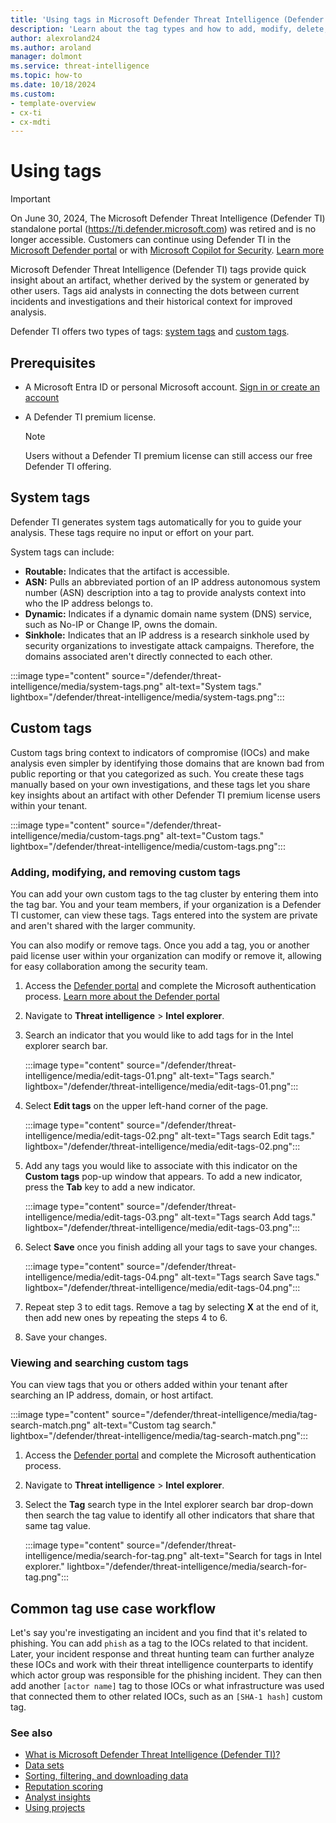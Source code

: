 ```yaml
--- 
title: 'Using tags in Microsoft Defender Threat Intelligence (Defender TI)'
description: 'Learn about the tag types and how to add, modify, delete, and search custom tags in Microsoft Defender Threat Intelligence (Defender TI).'
author: alexroland24
ms.author: aroland
manager: dolmont
ms.service: threat-intelligence
ms.topic: how-to
ms.date: 10/18/2024
ms.custom: 
- template-overview
- cx-ti
- cx-mdti
---
```


# Using tags

>[!IMPORTANT] 
> On June 30, 2024, The Microsoft Defender Threat Intelligence (Defender TI) standalone portal (https://ti.defender.microsoft.com) was retired and is no longer accessible. Customers can continue using Defender TI in the [Microsoft Defender portal](https://aka.ms/mdti-intel-explorer) or with [Microsoft Copilot for Security](security-copilot-and-defender-threat-intelligence.md). [Learn more](https://aka.ms/mdti-standaloneportal)

Microsoft Defender Threat Intelligence (Defender TI) tags provide quick insight about an artifact, whether derived by the system or generated by other users. Tags aid analysts in connecting the dots between current incidents and investigations and their historical context for improved analysis.

Defender TI offers two types of tags: [system tags](#system-tags) and [custom tags](#custom-tags).

## Prerequisites

- A Microsoft Entra ID or personal Microsoft account. [Sign in or create an account](https://signup.microsoft.com/)
- A Defender TI premium license.

    > [!NOTE]
    > Users without a Defender TI premium license can still access our free Defender TI offering.


## System tags

Defender TI generates system tags automatically for you to guide your analysis. These tags require no input or effort on your part.

System tags can include:

- **Routable:** Indicates that the artifact is accessible.
- **ASN:** Pulls an abbreviated portion of an IP address autonomous system number (ASN) description into a tag to provide analysts context into who the IP address belongs to.
- **Dynamic:** Indicates if a dynamic domain name system (DNS) service, such as No-IP or Change IP, owns the domain.
- **Sinkhole:** Indicates that an IP address is a research sinkhole used by security organizations to investigate attack campaigns. Therefore, the domains associated aren't directly connected to each other.

:::image type="content" source="/defender/threat-intelligence/media/system-tags.png" alt-text="System tags." lightbox="/defender/threat-intelligence/media/system-tags.png":::


## Custom tags

Custom tags bring context to indicators of compromise (IOCs) and make analysis even simpler by identifying those domains that are known bad from public reporting or that you categorized as such. You create these tags manually based on your own investigations, and these tags let you share key insights about an artifact with other Defender TI premium license users within your tenant.

:::image type="content" source="/defender/threat-intelligence/media/custom-tags.png" alt-text="Custom tags." lightbox="/defender/threat-intelligence/media/custom-tags.png":::

### Adding, modifying, and removing custom tags

You can add your own custom tags to the tag cluster by entering them into the tag bar. You and your team members, if your organization is a Defender TI customer, can view these tags. Tags entered into the system are private and aren't shared with the larger community.

You can also modify or remove tags. Once you add a tag, you or another paid license user within your organization can modify or remove it, allowing for easy collaboration among the security team.

1. Access the [Defender portal](https://security.microsoft.com/) and complete the Microsoft authentication process. [Learn more about the Defender portal](/defender-xdr/microsoft-365-defender-portal)
2. Navigate to **Threat intelligence** > **Intel explorer**.
3. Search an indicator that you would like to add tags for in the Intel explorer search bar.
   
   :::image type="content" source="/defender/threat-intelligence/media/edit-tags-01.png" alt-text="Tags search." lightbox="/defender/threat-intelligence/media/edit-tags-01.png":::

4. Select **Edit tags** on the upper left-hand corner of the page.
   
   :::image type="content" source="/defender/threat-intelligence/media/edit-tags-02.png" alt-text="Tags search Edit tags." lightbox="/defender/threat-intelligence/media/edit-tags-02.png":::

5. Add any tags you would like to associate with this indicator on the **Custom tags** pop-up window that appears. To add a new indicator, press the **Tab** key to add a new indicator.

   :::image type="content" source="/defender/threat-intelligence/media/edit-tags-03.png" alt-text="Tags search Add tags." lightbox="/defender/threat-intelligence/media/edit-tags-03.png":::

6. Select **Save** once you finish adding all your tags to save your changes.

   :::image type="content" source="/defender/threat-intelligence/media/edit-tags-04.png" alt-text="Tags search Save tags." lightbox="/defender/threat-intelligence/media/edit-tags-04.png":::

7. Repeat step 3 to edit tags. Remove a tag by selecting **X** at the end of it, then add new ones by repeating the steps 4 to 6.

8. Save your changes.

### Viewing and searching custom tags

You can view tags that you or others added within your tenant after searching an IP address, domain, or host artifact.

:::image type="content" source="/defender/threat-intelligence/media/tag-search-match.png" alt-text="Custom tag search." lightbox="/defender/threat-intelligence/media/tag-search-match.png":::


1. Access the [Defender portal](https://security.microsoft.com/) and complete the Microsoft authentication process.
2. Navigate to **Threat intelligence** > **Intel explorer**.
3. Select the **Tag** search type in the Intel explorer search bar drop-down then search the tag value to identify all other indicators that share that same tag value.

   :::image type="content" source="/defender/threat-intelligence/media/search-for-tag.png" alt-text="Search for tags in Intel explorer." lightbox="/defender/threat-intelligence/media/search-for-tag.png":::


## Common tag use case workflow

Let's say you're investigating an incident and you find that it's related to phishing. You can add `phish` as a tag to the IOCs related to that incident. Later, your incident response and threat hunting team can further analyze these IOCs and work with their threat intelligence counterparts to identify which actor group was responsible for the phishing incident. They can then add another `[actor name]` tag to those IOCs or what infrastructure was used that connected them to other related IOCs, such as an `[SHA-1 hash]` custom tag.

### See also

- [What is Microsoft Defender Threat Intelligence (Defender TI)?](what-is-microsoft-defender-threat-intelligence-defender-ti.md)
- [Data sets](data-sets.md)
- [Sorting, filtering, and downloading data](sorting-filtering-and-downloading-data.md)
- [Reputation scoring](reputation-scoring.md)
- [Analyst insights](analyst-insights.md)
- [Using projects](using-projects.md)